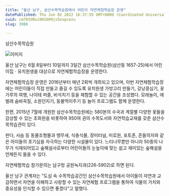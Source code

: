 ```yaml
---
title: "울산 남구, 삼산수목학습원에서 어린이 자연체험학습장 운영"
datePublished: Thu Jun 02 2022 16:37:55 GMT+0000 (Coordinated Universal Time)
cuid: cm703d0ui001b09js5ovpcezu
slug: 3986

---
```



삼산수목학습원

![이미지](https://cdn.hashnode.com/res/hashnode/image/upload/v1739254731102/3bda0230-48c3-4436-a3f1-d9092d982249.png)

울산 남구는 6월 8일부터 10일까지 3일간 삼산수목학습원(삼산동 1657-25)에서 어린이집ㆍ유치원생을 대상으로 자연체험학습장을 운영한다.

자연체험학습장 운영은 2016년부터 매년 2회씩 개최되고 있으며, 이번 자연체험학습장에는 어린이들이 직접 만들고 즐길 수 있도록 유치원생 가방고리 만들기, 강낭콩심기, 꽃가루의 여행, 나이테 퍼즐, 비석치기 등을 체험할 수 있는 공간을 조성했다. 모래놀이, 애벌레 숨바꼭질, 소원던지기, 동물먹이주기 등 놀이 프로그램도 함께 운영한다.

한편, 2015년 7월에 개원한 삼산수목학습원에는 580본의 수국과 계절별 다양한 꽃들을 감상할 수 있는 초화원을 비롯하여 950여 권의 수목도서와 자연학습교재를 갖춘 삼산수목학습관이 있다.

판다, 사슴 등 동물조형물과 앵무새, 식충식물, 장미터널, 미로원, 포토존, 흔들의자와 같은 아이들의 호기심을 자극하는 다양한 시설물이 있다. 느티나무뿐만 아니라 50종의 나무가 식재되어있고 숲해설사로부터 어린이들의 눈높이에 맞는 쉽고 재미있는 숲해설을 언제든지 들을 수 있다.

자연체험학습 참가문의는 남구청 공원녹지과(226-5902)로 하면 된다.

울산 남구 관계자는 "도심 속 수목학습공간인 삼산수목학습원에서 아이들이 자연과 교감하면서 자연을 이해하고 사랑할 수 있는 자연체험 프로그램을 통하여 식물의 가치와 중요성을 인식할 수 있으면 좋겠다"고 말했다.